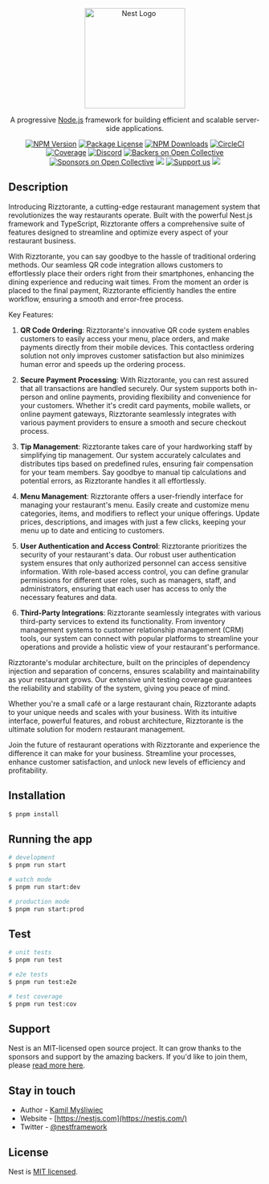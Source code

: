 <p align="center">
  <a href="http://nestjs.com/" target="blank"><img src="https://nestjs.com/img/logo-small.svg" width="200" alt="Nest Logo" /></a>
</p>

[circleci-image]: https://img.shields.io/circleci/build/github/nestjs/nest/master?token=abc123def456
[circleci-url]: https://circleci.com/gh/nestjs/nest

  <p align="center">A progressive <a href="http://nodejs.org" target="_blank">Node.js</a> framework for building efficient and scalable server-side applications.</p>
    <p align="center">
<a href="https://www.npmjs.com/~nestjscore" target="_blank"><img src="https://img.shields.io/npm/v/@nestjs/core.svg" alt="NPM Version" /></a>
<a href="https://www.npmjs.com/~nestjscore" target="_blank"><img src="https://img.shields.io/npm/l/@nestjs/core.svg" alt="Package License" /></a>
<a href="https://www.npmjs.com/~nestjscore" target="_blank"><img src="https://img.shields.io/npm/dm/@nestjs/common.svg" alt="NPM Downloads" /></a>
<a href="https://circleci.com/gh/nestjs/nest" target="_blank"><img src="https://img.shields.io/circleci/build/github/nestjs/nest/master" alt="CircleCI" /></a>
<a href="https://coveralls.io/github/nestjs/nest?branch=master" target="_blank"><img src="https://coveralls.io/repos/github/nestjs/nest/badge.svg?branch=master#9" alt="Coverage" /></a>
<a href="https://discord.gg/G7Qnnhy" target="_blank"><img src="https://img.shields.io/badge/discord-online-brightgreen.svg" alt="Discord"/></a>
<a href="https://opencollective.com/nest#backer" target="_blank"><img src="https://opencollective.com/nest/backers/badge.svg" alt="Backers on Open Collective" /></a>
<a href="https://opencollective.com/nest#sponsor" target="_blank"><img src="https://opencollective.com/nest/sponsors/badge.svg" alt="Sponsors on Open Collective" /></a>
  <a href="https://paypal.me/kamilmysliwiec" target="_blank"><img src="https://img.shields.io/badge/Donate-PayPal-ff3f59.svg"/></a>
    <a href="https://opencollective.com/nest#sponsor"  target="_blank"><img src="https://img.shields.io/badge/Support%20us-Open%20Collective-41B883.svg" alt="Support us"></a>
  <a href="https://twitter.com/nestframework" target="_blank"><img src="https://img.shields.io/twitter/follow/nestframework.svg?style=social&label=Follow"></a>
</p>
  <!--[![Backers on Open Collective](https://opencollective.com/nest/backers/badge.svg)](https://opencollective.com/nest#backer)
  [![Sponsors on Open Collective](https://opencollective.com/nest/sponsors/badge.svg)](https://opencollective.com/nest#sponsor)-->

## Description

Introducing Rizztorante, a cutting-edge restaurant management system that revolutionizes the way restaurants operate. Built with the powerful Nest.js framework and TypeScript, Rizztorante offers a comprehensive suite of features designed to streamline and optimize every aspect of your restaurant business.

With Rizztorante, you can say goodbye to the hassle of traditional ordering methods. Our seamless QR code integration allows customers to effortlessly place their orders right from their smartphones, enhancing the dining experience and reducing wait times. From the moment an order is placed to the final payment, Rizztorante efficiently handles the entire workflow, ensuring a smooth and error-free process.

Key Features:

1. **QR Code Ordering**: Rizztorante's innovative QR code system enables customers to easily access your menu, place orders, and make payments directly from their mobile devices. This contactless ordering solution not only improves customer satisfaction but also minimizes human error and speeds up the ordering process.

2. **Secure Payment Processing**: With Rizztorante, you can rest assured that all transactions are handled securely. Our system supports both in-person and online payments, providing flexibility and convenience for your customers. Whether it's credit card payments, mobile wallets, or online payment gateways, Rizztorante seamlessly integrates with various payment providers to ensure a smooth and secure checkout process.

3. **Tip Management**: Rizztorante takes care of your hardworking staff by simplifying tip management. Our system accurately calculates and distributes tips based on predefined rules, ensuring fair compensation for your team members. Say goodbye to manual tip calculations and potential errors, as Rizztorante handles it all effortlessly.

4. **Menu Management**: Rizztorante offers a user-friendly interface for managing your restaurant's menu. Easily create and customize menu categories, items, and modifiers to reflect your unique offerings. Update prices, descriptions, and images with just a few clicks, keeping your menu up to date and enticing to customers.

5. **User Authentication and Access Control**: Rizztorante prioritizes the security of your restaurant's data. Our robust user authentication system ensures that only authorized personnel can access sensitive information. With role-based access control, you can define granular permissions for different user roles, such as managers, staff, and administrators, ensuring that each user has access to only the necessary features and data.

6. **Third-Party Integrations**: Rizztorante seamlessly integrates with various third-party services to extend its functionality. From inventory management systems to customer relationship management (CRM) tools, our system can connect with popular platforms to streamline your operations and provide a holistic view of your restaurant's performance.

Rizztorante's modular architecture, built on the principles of dependency injection and separation of concerns, ensures scalability and maintainability as your restaurant grows. Our extensive unit testing coverage guarantees the reliability and stability of the system, giving you peace of mind.

Whether you're a small café or a large restaurant chain, Rizztorante adapts to your unique needs and scales with your business. With its intuitive interface, powerful features, and robust architecture, Rizztorante is the ultimate solution for modern restaurant management.

Join the future of restaurant operations with Rizztorante and experience the difference it can make for your business. Streamline your processes, enhance customer satisfaction, and unlock new levels of efficiency and profitability.

## Installation

```bash
$ pnpm install
```

## Running the app

```bash
# development
$ pnpm run start

# watch mode
$ pnpm run start:dev

# production mode
$ pnpm run start:prod
```

## Test

```bash
# unit tests
$ pnpm run test

# e2e tests
$ pnpm run test:e2e

# test coverage
$ pnpm run test:cov
```

## Support

Nest is an MIT-licensed open source project. It can grow thanks to the sponsors and support by the amazing backers. If you'd like to join them, please [read more here](https://docs.nestjs.com/support).

## Stay in touch

- Author - [Kamil Myśliwiec](https://kamilmysliwiec.com)
- Website - [https://nestjs.com](https://nestjs.com/)
- Twitter - [@nestframework](https://twitter.com/nestframework)

## License

Nest is [MIT licensed](LICENSE).
